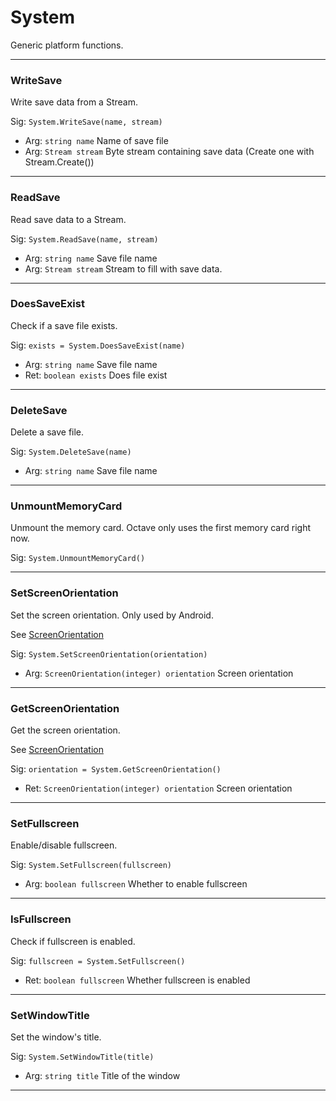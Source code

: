 # System

Generic platform functions.

---
### WriteSave
Write save data from a Stream.

Sig: `System.WriteSave(name, stream)`
 - Arg: `string name` Name of save file
 - Arg: `Stream stream` Byte stream containing save data (Create one with Stream.Create())
---
### ReadSave
Read save data to a Stream.

Sig: `System.ReadSave(name, stream)`
 - Arg: `string name` Save file name
 - Arg: `Stream stream` Stream to fill with save data.
---
### DoesSaveExist
Check if a save file exists.

Sig: `exists = System.DoesSaveExist(name)`
 - Arg: `string name` Save file name
 - Ret: `boolean exists` Does file exist
---
### DeleteSave
Delete a save file.

Sig: `System.DeleteSave(name)`
 - Arg: `string name` Save file name
---
### UnmountMemoryCard
Unmount the memory card. Octave only uses the first memory card right now.

Sig: `System.UnmountMemoryCard()`

---
### SetScreenOrientation
Set the screen orientation. Only used by Android.

See [ScreenOrientation](../Misc/Enums.md#screenorientation)

Sig: `System.SetScreenOrientation(orientation)`
 - Arg: `ScreenOrientation(integer) orientation` Screen orientation
---
### GetScreenOrientation
Get the screen orientation.

See [ScreenOrientation](../Misc/Enums.md#screenorientation)

Sig: `orientation = System.GetScreenOrientation()`
 - Ret: `ScreenOrientation(integer) orientation` Screen orientation
---
### SetFullscreen
Enable/disable fullscreen.

Sig: `System.SetFullscreen(fullscreen)`
 - Arg: `boolean fullscreen` Whether to enable fullscreen
---
### IsFullscreen
Check if fullscreen is enabled.

Sig: `fullscreen = System.SetFullscreen()`
 - Ret: `boolean fullscreen` Whether fullscreen is enabled
---
### SetWindowTitle
Set the window's title.

Sig: `System.SetWindowTitle(title)`
 - Arg: `string title` Title of the window
---
